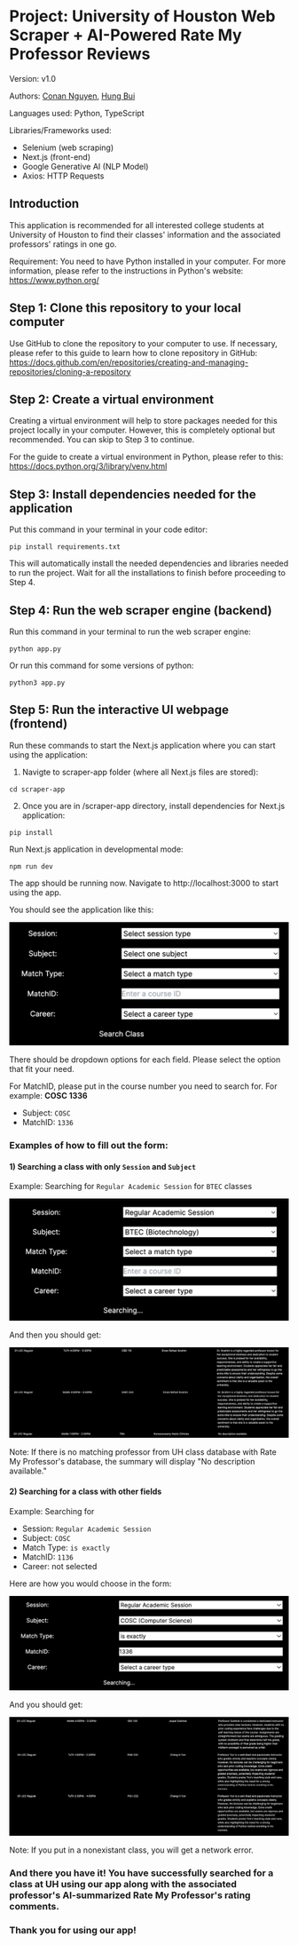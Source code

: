 # Project: University of Houston Web Scraper + AI-Powered Rate My Professor Reviews
Version: v1.0

Authors: [Conan Nguyen](https://github.com/conan-nhat-nguyen), [Hung Bui](https://github.com/hungqbui)

Languages used: Python, TypeScript

Libraries/Frameworks used:
  - Selenium (web scraping)
  - Next.js (front-end)
  - Google Generative AI (NLP Model)
  - Axios: HTTP Requests

## Introduction

This application is recommended for all interested college students at University of Houston to find their classes' information and the associated professors' ratings in one go. 

Requirement: You need to have Python installed in your computer. For more information, please refer to the instructions in Python's website: https://www.python.org/ 

## Step 1: Clone this repository to your local computer

Use GitHub to clone the repository to your computer to use.
If necessary, please refer to this guide to learn how to clone repository in GitHub: 
https://docs.github.com/en/repositories/creating-and-managing-repositories/cloning-a-repository

## Step 2: Create a virtual environment
Creating a virtual environment will help to store packages needed for this project locally in your computer. However, this is completely optional but recommended. You can skip to Step 3 to continue.

For the guide to create a virtual environment in Python, please refer to this: https://docs.python.org/3/library/venv.html

## Step 3: Install dependencies needed for the application

Put this command in your terminal in your code editor:
```
pip install requirements.txt
```
This will automatically install the needed dependencies and libraries needed to run the project. Wait for all the installations to finish before proceeding to Step 4.

## Step 4: Run the web scraper engine (backend)

Run this command in your terminal to run the web scraper engine:
```
python app.py
```
Or run this command for some versions of python:
```
python3 app.py
```

## Step 5: Run the interactive UI webpage (frontend)
Run these commands to start the Next.js application where you can start using the application:

1. Navigte to scraper-app folder (where all Next.js files are stored):
```
cd scraper-app
```
2. Once you are in /scraper-app directory, install dependencies for Next.js application:
```
pip install
```

Run Next.js application in developmental mode:
```
npm run dev
```
The app should be running now. Navigate to http://localhost:3000 to start using the app.

You should see the application like this:

![sample form](https://github.com/conan-nhat-nguyen/uh-web-scraper-app/blob/main/images/form.png)

There should be dropdown options for each field. Please select the option that fit your need. 

For MatchID, please put in the course number you need to search for. For example: **COSC 1336**
- Subject: ```COSC```
- MatchID: ```1336```
  
### Examples of how to fill out the form:
#### 1) Searching a class with only ```Session``` and ```Subject```

Example: Searching for ```Regular Academic Session``` for ```BTEC``` classes

![Searching for BTEC Classes](https://github.com/conan-nhat-nguyen/uh-web-scraper-app/blob/main/images/form1_searching_BTEC.png)

And then you should get: 

![Results for BTEC Classes](https://github.com/conan-nhat-nguyen/uh-web-scraper-app/blob/main/images/form1_result_BTEC.png)

Note: If there is no matching professor from UH class database with Rate My Professor's database, the summary will display "No description available."


#### 2) Searching for a class with other fields

Example: Searching for 
- Session: ```Regular Academic Session```
- Subject: ```COSC```
- Match Type: ```is exactly```
- MatchID: ```1136```
- Career: not selected

Here are how you would choose in the form: 

![Searching for COSC Classes](https://github.com/conan-nhat-nguyen/uh-web-scraper-app/blob/main/images/form2_searching_COSC1136.png)

And you should get: 

![Result for COSC Classes](https://github.com/conan-nhat-nguyen/uh-web-scraper-app/blob/main/images/form2_result_COSC1136.png)

Note: If you put in a nonexistant class, you will get a network error.


### And there you have it! You have successfully searched for a class at UH using our app along with the associated professor's AI-summarized Rate My Professor's rating comments.

### Thank you for using our app! 
